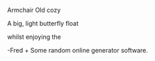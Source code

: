 Armchair Old cozy 

A big, light butterfly float

whilst enjoying the

-Fred + Some random online generator software. 
